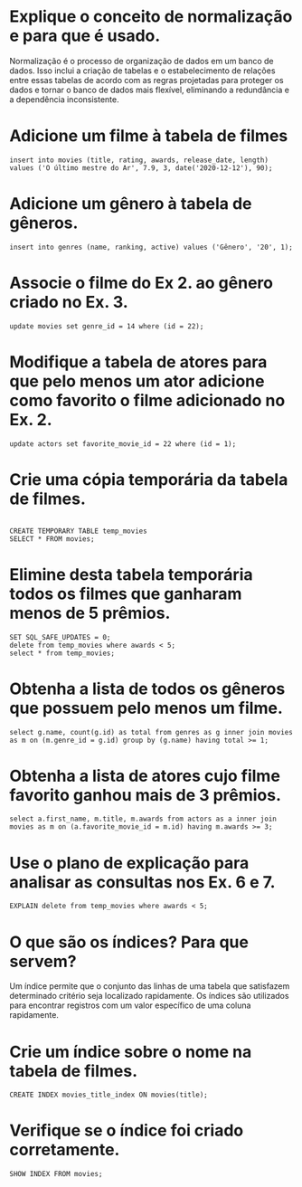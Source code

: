 # Explique o conceito de normalização e para que é usado.

Normalização é o processo de organização de dados em um banco de dados. Isso inclui a criação de tabelas e o estabelecimento de relações entre essas tabelas de acordo com as regras projetadas para proteger os dados e tornar o banco de dados mais flexível, eliminando a redundância e a dependência inconsistente.

# Adicione um filme à tabela de filmes

````
insert into movies (title, rating, awards, release_date, length) values ('O último mestre do Ar', 7.9, 3, date('2020-12-12'), 90);

````

# Adicione um gênero à tabela de gêneros.

````
insert into genres (name, ranking, active) values ('Gênero', '20', 1);
````

# Associe o filme do Ex 2. ao gênero criado no Ex. 3.

````
update movies set genre_id = 14 where (id = 22);
````

# Modifique a tabela de atores para que pelo menos um ator adicione como favorito o filme adicionado no Ex. 2.

````
update actors set favorite_movie_id = 22 where (id = 1);
````

# Crie uma cópia temporária da tabela de filmes.
````

CREATE TEMPORARY TABLE temp_movies
SELECT * FROM movies;
````
# Elimine desta tabela temporária todos os filmes que ganharam menos de 5 prêmios.

````
SET SQL_SAFE_UPDATES = 0;
delete from temp_movies where awards < 5;
select * from temp_movies;
````

# Obtenha a lista de todos os gêneros que possuem pelo menos um filme.

````
select g.name, count(g.id) as total from genres as g inner join movies as m on (m.genre_id = g.id) group by (g.name) having total >= 1;
````

# Obtenha a lista de atores cujo filme favorito ganhou mais de 3 prêmios.

````
select a.first_name, m.title, m.awards from actors as a inner join movies as m on (a.favorite_movie_id = m.id) having m.awards >= 3;
````

# Use o plano de explicação para analisar as consultas nos Ex. 6 e 7.

````
EXPLAIN delete from temp_movies where awards < 5;
````

# O que são os índices? Para que servem?

Um índice permite que o conjunto das linhas de uma tabela que satisfazem determinado critério seja localizado rapidamente. Os índices são utilizados para encontrar registros com um valor específico de uma coluna rapidamente.

# Crie um índice sobre o nome na tabela de filmes.
````
CREATE INDEX movies_title_index ON movies(title);
````

# Verifique se o índice foi criado corretamente.

````
SHOW INDEX FROM movies;
````